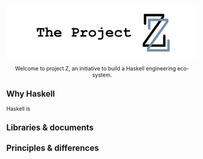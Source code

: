 <p align=center>
  <img  src="./projectZ.svg">
</p>
<p align=center>
  Welcome to project Z, an initiative to build a Haskell engineering eco-system.
</p>

## Why Haskell

Haskell is 

## Libraries & documents



## Principles & differences 


